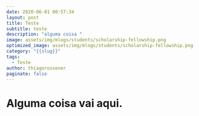 ```yaml
---
date: 2020-06-01 00:57:34
layout: post
title: Teste
subtitle: teste
description: "alguma coisa "
image: assets/img/mlogs/students/scholarship-fellowship.png
optimized_image: assets/img/mlogs/students/scholarship-fellowship.png
category: "{{slug}}"
tags:
  - Teste
author: thiagorossener
paginate: false
---
```

# Alguma coisa vai aqui.